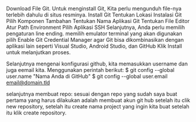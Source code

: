 Download File Git. Untuk menginstall Git, Kita perlu mengunduh file-nya terlebih dahulu di situs resminya.
 Install Git
 Tentukan Lokasi Instalasi Git
Pilih Komponen Tambahan
Tentukan Nama Aplikasi Git
Tentukan File Editor
 Atur Path Environment
Pilih Aplikasi SSH
Selanjutnya, Anda perlu memilih pengaturan line ending.
memilih emulator terminal yang akan digunakan
pilih Enable Git Credential Manager agar Git bisa dikombinasikan dengan aplikasi lain seperti Visual Studio, Android Studio, dan GitHub
Klik Install untuk melanjutkan proses.

Selanjutnya mengenai konfigurasi github, kita memasukkan username dan juga eemail kita. Menggunakan perintah berikut:
$ git config --global user.name "Nama Anda di GitHub"
$ git config --global user.email email@domain.tld

selanjutnya membuat repo: sesuai dengan repo yang sudah saya buat pertama yang harus dilakukan adalah membuat akun git hub setelah itu clik new repository, setelah itu create nama project yang ingin kita buat setelah itu klik create repository.
